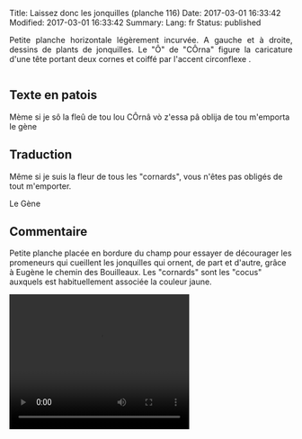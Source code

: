 Title: Laissez donc les jonquilles (planche 116) 
Date: 2017-03-01 16:33:42
Modified: 2017-03-01 16:33:42
Summary: 
Lang: fr
Status: published

<p style="text-align:justify;">Petite planche horizontale légèrement incurvée. A gauche et à droite, dessins de plants de jonquilles. Le "Ô" de "CÔrna" figure la caricature d'une tête portant deux cornes et coiffé par l'accent circonflexe .</p>

<figure class="image-block" style="float: center;">
  <img alt="" src="{static}/images/planche_116.png">
  <figcaption style="max-width: 680px"></figcaption>
</figure>


## Texte en patois
Mème si je sô la fleû de tou lou CÔrnâ vò z'essa pâ oblija de tou m'emporta			le gène

## Traduction
Même si je suis la fleur de tous les "cornards", vous n'êtes pas obligés de tout m'emporter.

Le Gène

## Commentaire
Petite planche placée en bordure du champ pour essayer de décourager les promeneurs qui cueillent les jonquilles qui ornent, de part et d'autre, grâce à Eugène le chemin des Bouilleaux.
Les "cornards" sont les "cocus" auxquels est habituellement associée la couleur jaune.

<video width="320" height="240" controls>
  <source src="https://d1njpgd0ygatdn.cloudfront.net/video_116.mp4" type="video/mp4">
</video>
